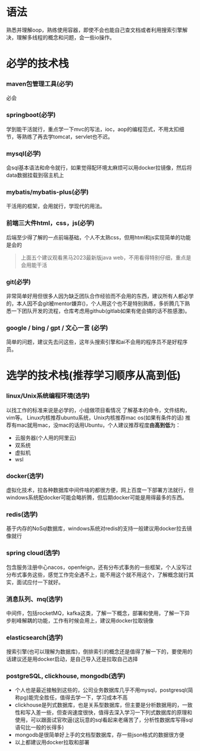 # 语法
熟悉并理解oop，熟练使用容器，即使不会也能自己查文档或者利用搜索引擎解决，理解多线程的概念和问题，会一些io操作。
# 必学的技术栈
### maven包管理工具(必学)
必会
### springboot(必学)
学到能干活就行，重点学一下mvc的写法，ioc，aop的编程范式，不用太扣细节，等熟练了再去学tomcat，servlet也不迟。
### mysql(必学)
会sql基本语法和命令就行，如果觉得配环境太麻烦可以用docker拉镜像，然后将data数据挂载到宿主机上
### mybatis/mybatis-plus(必学)
干活用的框架，会用就行，学现代的用法。
### 前端三大件html，css，js(必学)
后端至少得了解的一点前端基础，个人不太熟css，但用html和js实现简单的功能是会的

> 上面五个建议观看黑马2023最新版java web，不用看得特别仔细，重点是会用能干活

### git(必学)
非常简单好用但很多人因为缺乏团队合作经验而不会用的东西，建议所有人都必学的，本人因不会git被mentor嫌弃()，个人用这个也不是特别熟练，多折腾几下熟悉一下团队开发的流程，仓库考虑用github(gitlab如果有佬会搞的话不胜感激)。
### google / bing / gpt / 文心一言 (必学)
简单的问题，建议先去问这些，这年头搜索引擎和ai不会用的程序员不是好程序员。

# 选学的技术栈(推荐学习顺序从高到低)
### linux/Unix系统编程环境(选学)
以找工作的标准来说是必学的，小组做项目看情况
了解基本的命令，文件结构，vim等。
Linux内核推荐ubuntu系统，Unix内核推荐mac os(如果有条件的话)
推荐有mac就用mac，没mac的话用Ubuntu，个人建议推荐程度**由高到低**为：
* 云服务器(个人用的阿里云)
* 双系统
* 虚拟机
* wsl
### docker(选学)
虚拟化技术，拉各种数据库中间件啥的都很方便，网上百度一下部署方法就行，但windows系统配docker可能会略折腾，但后期docker可能是用得最多的东西。
### redis(选学)
基于内存的NoSql数据库，windows系统对redis的支持一般建议用docker拉去镜像就行
### spring cloud(选学)
包含服务注册中心nacos，openfeign，还有分布式事务的一些框架，个人没写过分布式事务这些，感觉工作完全遇不上，能不用这个就不用这个，了解概念就行其实，面试应付一下就好。
### 消息队列、mq(选学)
中间件，包括rocketMQ，kafka这类，了解一下概念，部署和使用，了解一下异步削峰解耦的功能，工作有时候会用上，建议用docker拉取镜像
### elasticsearch(选学)
搜索引擎(也可以理解为数据库)，倒排索引的概念还是值得了解一下的，要使用的话建议还是用docker启动，是自己导入还是拉取自己选择
### postgreSQL, clickhouse, mongodb(选学)
* 个人也是最近接触到这些的，公司业务数据库几乎不用mysql，postgresql(简称pg)能完全胜任，值得去学一下，学习成本不高
* clickhouse是列式数据库，也是关系型数据库，但主要是分析数据用的，一致性和写入差一些，但查询速度很快，值得去深入学习一下列式数据库的原理和使用，可以跟面试官吹逼(这玩意的sql看起来老痛苦了，分析性数据库写得sql语句比一般的长得多)
* mongodb是很简单好上手的文档型数据库，存一些json格式的数据很方便
* 以上都建议用docker拉取和部署
